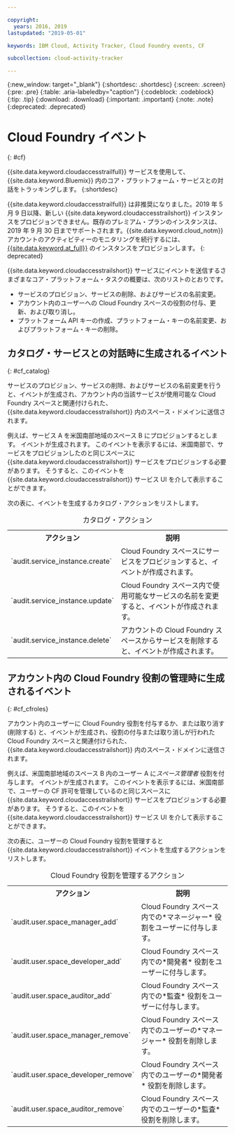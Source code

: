 ```yaml
---

copyright:
  years: 2016, 2019
lastupdated: "2019-05-01"

keywords: IBM Cloud, Activity Tracker, Cloud Foundry events, CF

subcollection: cloud-activity-tracker

---
```


{:new_window: target="_blank"}
{:shortdesc: .shortdesc}
{:screen: .screen}
{:pre: .pre}
{:table: .aria-labeledby="caption"}
{:codeblock: .codeblock}
{:tip: .tip}
{:download: .download}
{:important: .important}
{:note: .note}
{:deprecated: .deprecated}


# Cloud Foundry イベント
{: #cf}

{{site.data.keyword.cloudaccesstrailfull}} サービスを使用して、{{site.data.keyword.Bluemix}} 内のコア・プラットフォーム・サービスとの対話をトラッキングします。 
{:shortdesc}

{{site.data.keyword.cloudaccesstrailfull}} は非推奨になりました。2019 年 5 月 9 日以降、新しい {{site.data.keyword.cloudaccesstrailshort}} インスタンスをプロビジョンできません。既存のプレミアム・プランのインスタンスは、2019 年 9 月 30 日までサポートされます。{{site.data.keyword.cloud_notm}} アカウントのアクティビティーのモニタリングを続行するには、[{{site.data.keyword.at_full}}](/docs/services/Activity-Tracker-with-LogDNA?topic=logdnaat-getting-started#getting-started) のインスタンスをプロビジョンします。
{: deprecated}

{{site.data.keyword.cloudaccesstrailshort}} サービスにイベントを送信するさまざまなコア・プラットフォーム・タスクの概要は、次のリストのとおりです。 

* サービスのプロビジョン、サービスの削除、およびサービスの名前変更。
* アカウント内のユーザーへの Cloud Foundry スペースの役割の付与、更新、および取り消し。
* プラットフォーム API キーの作成、プラットフォーム・キーの名前変更、およびプラットフォーム・キーの削除。


## カタログ・サービスとの対話時に生成されるイベント
{: #cf_catalog}

サービスのプロビジョン、サービスの削除、およびサービスの名前変更を行うと、イベントが生成され、アカウント内の当該サービスが使用可能な Cloud Foundry スペースと関連付けられた、{{site.data.keyword.cloudaccesstrailshort}} 内のスペース・ドメインに送信されます。 

例えば、サービス A を米国南部地域のスペース B にプロビジョンするとします。 イベントが生成されます。 このイベントを表示するには、米国南部で、サービスをプロビジョンしたのと同じスペースに {{site.data.keyword.cloudaccesstrailshort}} サービスをプロビジョンする必要があります。 そうすると、このイベントを {{site.data.keyword.cloudaccesstrailshort}} サービス UI を介して表示することができます。

次の表に、イベントを生成するカタログ・アクションをリストします。

<table>
  <caption>カタログ・アクション</caption>
  <tr>
    <th>アクション</th>
	  <th>説明</th>
  <tr>
  <tr>
    <td>`audit.service_instance.create`</td>
	<td>Cloud Foundry スペースにサービスをプロビジョンすると、イベントが作成されます。</td>
  </tr>
  <tr>
    <td>`audit.service_instance.update`</td>
	<td>Cloud Foundry スペース内で使用可能なサービスの名前を変更すると、イベントが作成されます。</td>
  </tr>
  <tr>
    <td>`audit.service_instance.delete`</td>
	<td>アカウントの Cloud Foundry スペースからサービスを削除すると、イベントが作成されます。</td>
  </tr>
</table>


 	

## アカウント内の Cloud Foundry 役割の管理時に生成されるイベント
{: #cf_cfroles} 

アカウント内のユーザーに Cloud Foundry 役割を付与するか、または取り消す (削除する) と、イベントが生成され、役割の付与または取り消しが行われた Cloud Foundry スペースと関連付けられた、{{site.data.keyword.cloudaccesstrailshort}} 内のスペース・ドメインに送信されます。 

例えば、米国南部地域のスペース B 内のユーザー A に*スペース管理者* 役割を付与します。 イベントが生成されます。 このイベントを表示するには、米国南部で、ユーザーの CF 許可を管理しているのと同じスペースに {{site.data.keyword.cloudaccesstrailshort}} サービスをプロビジョンする必要があります。 そうすると、このイベントを {{site.data.keyword.cloudaccesstrailshort}} サービス UI を介して表示することができます。


次の表に、ユーザーの Cloud Foundry 役割を管理すると {{site.data.keyword.cloudaccesstrailshort}} イベントを生成するアクションをリストします。

<table>
  <caption>Cloud Foundry 役割を管理するアクション</caption>
  <tr>
    <th>アクション</th>
	<th>説明</th>
  <tr>
  <tr>
    <td>`audit.user.space_manager_add`</td>
	<td>Cloud Foundry スペース内での*マネージャー* 役割をユーザーに付与します。</td>
  </tr>
  <tr>
    <td>`audit.user.space_developer_add`</td>
	<td>Cloud Foundry スペース内での*開発者* 役割をユーザーに付与します。</td>
  </tr>
  <tr>
    <td>`audit.user.space_auditor_add`</td>
	<td>Cloud Foundry スペース内での*監査* 役割をユーザーに付与します。</td>
  </tr>
  <tr>
    <td>`audit.user.space_manager_remove`</td>
	<td>Cloud Foundry スペース内でのユーザーの*マネージャー* 役割を削除します。</td>
  </tr>
  <tr>
    <td>`audit.user.space_developer_remove`</td>
	<td>Cloud Foundry スペース内でのユーザーの*開発者* 役割を削除します。</td>
  </tr>
  <tr>
    <td>`audit.user.space_auditor_remove`</td>
	<td>Cloud Foundry スペース内でのユーザーの*監査* 役割を削除します。</td>
  </tr>
</table>






	
 	
 	
